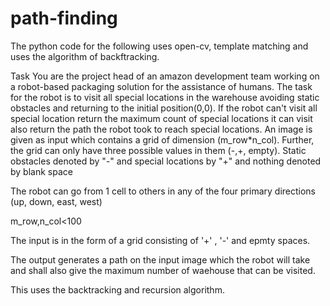 # path-finding 

The python code for the following uses open-cv, template matching and uses the algorithm of backftracking.

Task
You are the project head of an amazon development team working on a robot-based packaging solution for the assistance of humans. The task for the robot is to visit all special locations in the warehouse avoiding static obstacles and returning to the initial position(0,0). If the robot can't visit all special location return the maximum count of special locations it can visit also return the path the robot took to reach special locations. An image is given as input which contains a grid of dimension  (m_row*n_col). Further, the grid can only have three possible values in them  (-,+, empty). Static obstacles denoted by "-" and special locations by "+" and nothing denoted by blank space

The robot can go from 1 cell to others in any of the four primary directions (up, down, east, west)

m_row,n_col<100

The input is in the form of a grid consisting of '+' , '-' and epmty spaces.

The output generates a path on the input image which the robot will take and shall also give the maximum number of waehouse that can be visited. 

This uses the backtracking and recursion algorithm.

